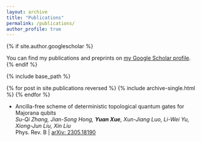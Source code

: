 ```yaml
---
layout: archive
title: "Publications"
permalink: /publications/
author_profile: true
---
```


{% if site.author.googlescholar %}
  <div class="wordwrap">You can find my publications and preprints on <a href="{{[site.author.googlescholar](https://scholar.google.com/citations?user=1aal5_wAAAAJ&hl=zh-CN)}}">my Google Scholar profile</a>.</div>
{% endif %}

{% include base_path %}

{% for post in site.publications reversed %}
  {% include archive-single.html %}
{% endfor %}
* Ancilla-free scheme of deterministic topological quantum gates for Majorana qubits <br>
   _Su-Qi Zhang, Jian-Song Hong, **Yuan Xue**, Xun-Jiang Luo, Li-Wei Yu, Xiong-Jun Liu, Xin Liu_ <br>
   Phys. Rev. B | [arXiv: 2305.18190](https://arxiv.org/abs/2305.18190)

